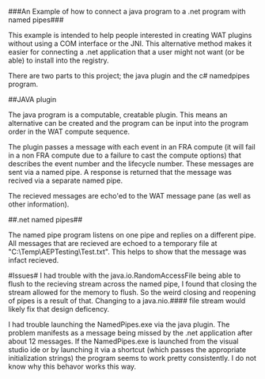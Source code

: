 ###An Example of how to connect a java program to a .net program with named pipes###

This example is intended to help people interested in creating WAT plugins without using
a COM interface or the JNI. 
This alternative method makes it easier for connecting a .net application that a user might not
want (or be able) to install into the registry.

There are two parts to this project; the java plugin and the c# namedpipes program.

##JAVA plugin

The java program is a computable, creatable plugin. This means an alternative can be created
and the program can be input into the program order in the WAT compute sequence.

The plugin passes a message with each event in an FRA compute (it will fail in a non FRA compute due to 
a failure to cast the compute options) that describes the event number and the lifecycle number. These messages
are sent via a named pipe. A response is returned that the message was recived via a separate named pipe. 

The recieved messages are echo'ed to the WAT message pane (as well as other information).

##.net named pipes##

The named pipe program listens on one pipe and replies on a different pipe. All messages that are recieved are
echoed to a temporary file at "C:\Temp\AEPTesting\Test.txt". This helps to show that the message was infact recieved.

#Issues#
I had trouble with the java.io.RandomAccessFile being able to flush to the recieving stream across the named pipe, I found
that closing the stream allowed for the memory to flush. So the weird closing and reopening of pipes is a result of that.
Changing to a java.nio.#### file stream would likely fix that design deficency.

I had trouble launching the NamedPipes.exe via the java plugin. The problem manifests as a message being missed by the .net
application after about 12 messages. If the NamedPipes.exe is launched from the visual studio ide or by launching it via a 
shortcut (which passes the appropriate initialization strings) the program seems to work pretty consistently. I do not know
why this behavor works this way.
